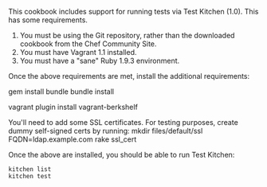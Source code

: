 This cookbook includes support for running tests via Test Kitchen (1.0). This has some requirements.

1. You must be using the Git repository, rather than the downloaded cookbook from the Chef Community Site.
2. You must have Vagrant 1.1 installed.
3. You must have a "sane" Ruby 1.9.3 environment.

Once the above requirements are met, install the additional requirements:

  gem install bundle
  bundle install

  vagrant plugin install vagrant-berkshelf

You'll need to add some SSL certificates. For testing purposes, create dummy self-signed certs by running:
  mkdir files/default/ssl
  FQDN=ldap.example.com rake ssl_cert

Once the above are installed, you should be able to run Test Kitchen:

    kitchen list
    kitchen test
